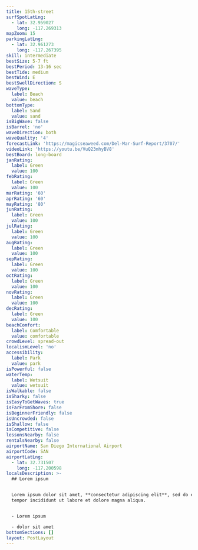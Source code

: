 ```yaml
---
title: 15th-street
surfSpotLatLng:
  - lat: 32.959027
    long: -117.269313
mapZoom: 15
parkingLatLng:
  - lat: 32.961273
    long: -117.267395
skill: intermediate
bestSize: 5-7 ft
bestPeriod: 13-16 sec
bestTide: medium
bestWind: E
bestSwellDirection: S
waveType:
  label: Beach
  value: beach
bottomType:
  label: Sand
  value: sand
isBigWave: false
isBarrel: 'no'
waveDirection: both
waveQuality: '4'
forecastLink: 'https://magicseaweed.com/Del-Mar-Surf-Report/3707/'
videoLink: 'https://youtu.be/VuQ23mhyBV8'
bestBoard: long-board
janRating:
  label: Green
  value: 100
febRating:
  label: Green
  value: 100
marRating: '60'
aprRating: '60'
mayRating: '80'
junRating:
  label: Green
  value: 100
julRating:
  label: Green
  value: 100
augRating:
  label: Green
  value: 100
sepRating:
  label: Green
  value: 100
octRating:
  label: Green
  value: 100
novRating:
  label: Green
  value: 100
decRating:
  label: Green
  value: 100
beachComfort:
  label: Comfortable
  value: comfortable
crowdLevel: spread-out
localismLevel: 'no'
accessibility:
  label: Park
  value: park
isPowerful: false
waterTemp:
  label: Wetsuit
  value: wetsuit
isWalkable: false
isSharky: false
isEasyToGetWaves: true
isFarFromShore: false
isBeginnerFriendly: false
isUncrowded: false
isShallow: false
isCompetitive: false
lessonsNearby: false
rentalsNearby: false
airportName: San Diego International Airport
airportCode: SAN
airportLatLng:
  - lat: 32.731507
    long: -117.200598
localsDescription: >-
  ## Lorem ipsum


  Lorem ipsum dolor sit amet, **consectetur adipiscing elit**, sed do eiusmod
  tempor incididunt ut labore et dolore magna aliqua.


  - Lorem ipsum

  - dolor sit amet
bottomSections: []
layout: PostLayout
---
```

